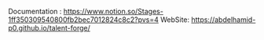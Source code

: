 Documentation : 
https://www.notion.so/Stages-1ff350309540800fb2bec7012824c8c2?pvs=4
WebSite: 
https://abdelhamid-p0.github.io/talent-forge/
